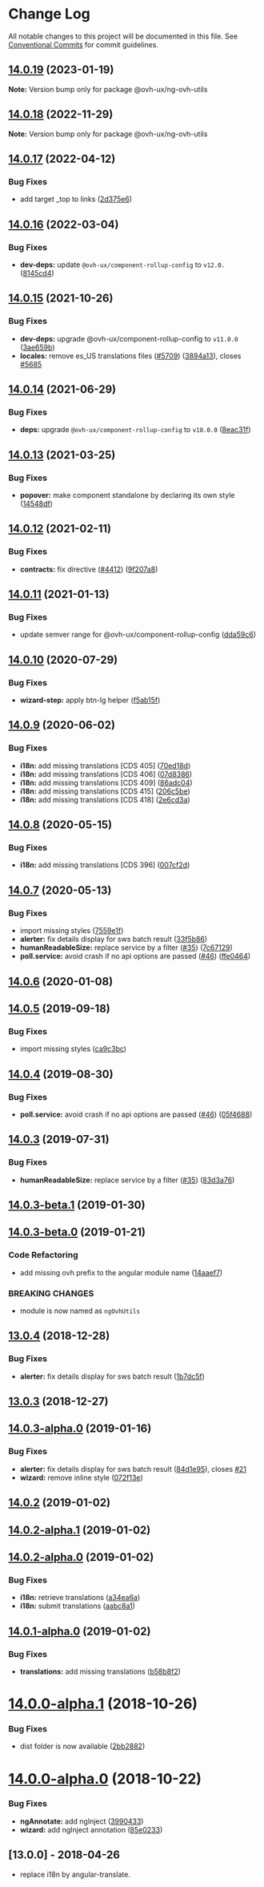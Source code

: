 # Change Log

All notable changes to this project will be documented in this file.
See [Conventional Commits](https://conventionalcommits.org) for commit guidelines.

## [14.0.19](https://github.com/ovh/manager/compare/@ovh-ux/ng-ovh-utils@14.0.18...@ovh-ux/ng-ovh-utils@14.0.19) (2023-01-19)

**Note:** Version bump only for package @ovh-ux/ng-ovh-utils





## [14.0.18](https://github.com/ovh/manager/compare/@ovh-ux/ng-ovh-utils@14.0.17...@ovh-ux/ng-ovh-utils@14.0.18) (2022-11-29)

**Note:** Version bump only for package @ovh-ux/ng-ovh-utils





## [14.0.17](https://github.com/ovh/manager/compare/@ovh-ux/ng-ovh-utils@14.0.16...@ovh-ux/ng-ovh-utils@14.0.17) (2022-04-12)


### Bug Fixes

* add target _top to links ([2d375e6](https://github.com/ovh/manager/commit/2d375e6ac23773f6d4f9780aa3fa8df903692adc))



## [14.0.16](https://github.com/ovh/manager/compare/@ovh-ux/ng-ovh-utils@14.0.15...@ovh-ux/ng-ovh-utils@14.0.16) (2022-03-04)


### Bug Fixes

* **dev-deps:** update `@ovh-ux/component-rollup-config` to `v12.0.` ([8145cd4](https://github.com/ovh/manager/commit/8145cd44a34cec071db4b5267182705625951077))



## [14.0.15](https://github.com/ovh/manager/compare/@ovh-ux/ng-ovh-utils@14.0.14...@ovh-ux/ng-ovh-utils@14.0.15) (2021-10-26)


### Bug Fixes

* **dev-deps:** upgrade @ovh-ux/component-rollup-config to `v11.0.0` ([3ae659b](https://github.com/ovh/manager/commit/3ae659bea59244fd5660375b9dac52055cc374b0))
* **locales:** remove es_US translations files ([#5709](https://github.com/ovh/manager/issues/5709)) ([3894a13](https://github.com/ovh/manager/commit/3894a1388393ea08b51e08bbfda416e7746fc8ca)), closes [#5685](https://github.com/ovh/manager/issues/5685)



## [14.0.14](https://github.com/ovh/manager/compare/@ovh-ux/ng-ovh-utils@14.0.13...@ovh-ux/ng-ovh-utils@14.0.14) (2021-06-29)


### Bug Fixes

* **deps:** upgrade `@ovh-ux/component-rollup-config` to `v10.0.0` ([8eac31f](https://github.com/ovh/manager/commit/8eac31f81e46d1570c131cf55788d6435842ab6d))



## [14.0.13](https://github.com/ovh/manager/compare/@ovh-ux/ng-ovh-utils@14.0.12...@ovh-ux/ng-ovh-utils@14.0.13) (2021-03-25)


### Bug Fixes

* **popover:** make component standalone by declaring its own style ([14548df](https://github.com/ovh/manager/commit/14548dfe69bc7ab7d138d4ccdc78d9b8d8375420))



## [14.0.12](https://github.com/ovh/manager/compare/@ovh-ux/ng-ovh-utils@14.0.11...@ovh-ux/ng-ovh-utils@14.0.12) (2021-02-11)


### Bug Fixes

* **contracts:** fix directive ([#4412](https://github.com/ovh/manager/issues/4412)) ([9f207a8](https://github.com/ovh/manager/commit/9f207a83ebe8e4ce947394ddea82590e1f22aff4))



## [14.0.11](https://github.com/ovh/manager/compare/@ovh-ux/ng-ovh-utils@14.0.10...@ovh-ux/ng-ovh-utils@14.0.11) (2021-01-13)


### Bug Fixes

* update semver range for @ovh-ux/component-rollup-config ([dda59c6](https://github.com/ovh/manager/commit/dda59c6b71cb4ad9ab98f06a0bf995a7eb45a1d9))



## [14.0.10](https://github.com/ovh/manager/compare/@ovh-ux/ng-ovh-utils@14.0.9...@ovh-ux/ng-ovh-utils@14.0.10) (2020-07-29)


### Bug Fixes

* **wizard-step:** apply btn-lg helper ([f5ab15f](https://github.com/ovh/manager/commit/f5ab15f1fbb3a9e606c8a2598010e52677673f99))



## [14.0.9](https://github.com/ovh/manager/compare/@ovh-ux/ng-ovh-utils@14.0.8...@ovh-ux/ng-ovh-utils@14.0.9) (2020-06-02)


### Bug Fixes

* **i18n:** add missing translations [CDS 405] ([70ed18d](https://github.com/ovh/manager/commit/70ed18d223a1e23f8f792a235e51bdfb27cd95e3))
* **i18n:** add missing translations [CDS 406] ([07d8386](https://github.com/ovh/manager/commit/07d8386a3b64403d4c838db7b57731837c9f82a1))
* **i18n:** add missing translations [CDS 409] ([86adc04](https://github.com/ovh/manager/commit/86adc0469a44a243bb3fb61296b284245a3b1b6e))
* **i18n:** add missing translations [CDS 415] ([206c5be](https://github.com/ovh/manager/commit/206c5be156e462a8c657346d682eeb764dae5b7f))
* **i18n:** add missing translations [CDS 418] ([2e6cd3a](https://github.com/ovh/manager/commit/2e6cd3a40a05108683bf90c75db9a3a8cf80fd59))



## [14.0.8](https://github.com/ovh/manager/compare/@ovh-ux/ng-ovh-utils@14.0.7...@ovh-ux/ng-ovh-utils@14.0.8) (2020-05-15)


### Bug Fixes

* **i18n:** add missing translations [CDS 396] ([007cf2d](https://github.com/ovh/manager/commit/007cf2dd05a372d22f3296bb4a77ce8760085f15))



## [14.0.7](https://github.com/ovh/manager/compare/@ovh-ux/ng-ovh-utils@14.0.6...@ovh-ux/ng-ovh-utils@14.0.7) (2020-05-13)


### Bug Fixes

* import missing styles ([7559e1f](https://github.com/ovh/manager/commit/7559e1f4980f651f1759aa74711cd116df32c36e))
* **alerter:** fix details display for sws batch result ([33f5b86](https://github.com/ovh/manager/commit/33f5b8602816d6bd2d5f10bf75f73bb1d6b3b6c5))
* **humanReadableSize:** replace service by a filter ([#35](https://github.com/ovh/manager/issues/35)) ([7c67129](https://github.com/ovh/manager/commit/7c671291b84d8d7a9fe9488da2df7ff78307c141))
* **poll.service:** avoid crash if no api options are passed ([#46](https://github.com/ovh/manager/issues/46)) ([ffe0464](https://github.com/ovh/manager/commit/ffe046406ddafcd58a9f245fd8a258ead7dde221))



## [14.0.6](https://github.com/ovh-ux/ng-ovh-utils/compare/v14.0.5...v14.0.6) (2020-01-08)



## [14.0.5](https://github.com/ovh-ux/ng-ovh-utils/compare/v14.0.4...v14.0.5) (2019-09-18)


### Bug Fixes

* import missing styles ([ca9c3bc](https://github.com/ovh-ux/ng-ovh-utils/commit/ca9c3bc))



## [14.0.4](https://github.com/ovh-ux/ng-ovh-utils/compare/v14.0.3...v14.0.4) (2019-08-30)


### Bug Fixes

* **poll.service:** avoid crash if no api options are passed ([#46](https://github.com/ovh-ux/ng-ovh-utils/issues/46)) ([05f4688](https://github.com/ovh-ux/ng-ovh-utils/commit/05f4688))



## [14.0.3](https://github.com/ovh-ux/ng-ovh-utils/compare/v14.0.3-beta.1...v14.0.3) (2019-07-31)


### Bug Fixes

* **humanReadableSize:** replace service by a filter ([#35](https://github.com/ovh-ux/ng-ovh-utils/issues/35)) ([83d3a76](https://github.com/ovh-ux/ng-ovh-utils/commit/83d3a76))



## [14.0.3-beta.1](https://github.com/ovh-ux/ng-ovh-utils/compare/v14.0.3-beta.0...v14.0.3-beta.1) (2019-01-30)



## [14.0.3-beta.0](https://github.com/ovh-ux/ng-ovh-utils/compare/v14.0.3-alpha.0...v14.0.3-beta.0) (2019-01-21)


### Code Refactoring

* add missing ovh prefix to the angular module name ([14aaef7](https://github.com/ovh-ux/ng-ovh-utils/commit/14aaef7))


### BREAKING CHANGES

* module is now named as `ngOvhUtils`



## [13.0.4](https://github.com/ovh-ux/ng-ovh-utils/compare/v13.0.3...v13.0.4) (2018-12-28)


### Bug Fixes

* **alerter:** fix details display for sws batch result  ([1b7dc5f](https://github.com/ovh-ux/ng-ovh-utils/commit/1b7dc5f))



## [13.0.3](https://github.com/ovh-ux/ng-ovh-utils/compare/v14.0.0-alpha.1...v13.0.3) (2018-12-27)



## [14.0.3-alpha.0](https://github.com/ovh-ux/ovh-utils-angular/compare/v14.0.2...v14.0.3-alpha.0) (2019-01-16)


### Bug Fixes

* **alerter:** fix details display for sws batch result ([84d1e95](https://github.com/ovh-ux/ovh-utils-angular/commit/84d1e95)), closes [#21](https://github.com/ovh-ux/ovh-utils-angular/issues/21)
* **wizard:** remove inline style ([072f13e](https://github.com/ovh-ux/ovh-utils-angular/commit/072f13e))



## [14.0.2](https://github.com/ovh-ux/ovh-utils-angular/compare/v14.0.2-alpha.1...v14.0.2) (2019-01-02)



## [14.0.2-alpha.1](https://github.com/ovh-ux/ovh-utils-angular/compare/v14.0.2-alpha.0...v14.0.2-alpha.1) (2019-01-02)



## [14.0.2-alpha.0](https://github.com/ovh-ux/ovh-utils-angular/compare/v14.0.1-alpha.0...v14.0.2-alpha.0) (2019-01-02)


### Bug Fixes

* **i18n:** retrieve translations ([a34ea6a](https://github.com/ovh-ux/ovh-utils-angular/commit/a34ea6a))
* **i18n:** submit translations ([aabc8a1](https://github.com/ovh-ux/ovh-utils-angular/commit/aabc8a1))



## [14.0.1-alpha.0](https://github.com/ovh-ux/ovh-utils-angular/compare/v14.0.0-alpha.1...v14.0.1-alpha.0) (2019-01-02)


### Bug Fixes

* **translations:** add missing translations ([b58b8f2](https://github.com/ovh-ux/ovh-utils-angular/commit/b58b8f2))



<a name="14.0.0-alpha.1"></a>
# [14.0.0-alpha.1](https://github.com/ovh-ux/ovh-utils-angular/compare/v14.0.0-alpha.0...v14.0.0-alpha.1) (2018-10-26)


### Bug Fixes

* dist folder is now available ([2bb2882](https://github.com/ovh-ux/ovh-utils-angular/commit/2bb2882))



<a name="14.0.0-alpha.0"></a>
# [14.0.0-alpha.0](https://github.com/ovh-ux/ovh-utils-angular/compare/v13.0.2...v14.0.0-alpha.0) (2018-10-22)


### Bug Fixes

* **ngAnnotate:** add ngInject ([3990433](https://github.com/ovh-ux/ovh-utils-angular/commit/3990433))
* **wizard:** add ngInject annotation ([85e0233](https://github.com/ovh-ux/ovh-utils-angular/commit/85e0233))



## [13.0.0] - 2018-04-26
- replace i18n by angular-translate.

